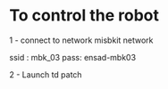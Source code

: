 # To control the robot

1 - connect to network misbkit network

ssid : mbk_03 pass: ensad-mbk03

2 - Launch td patch